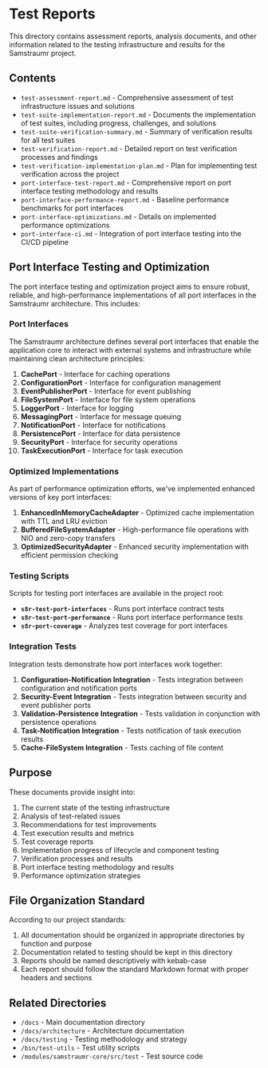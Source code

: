 # Test Reports

This directory contains assessment reports, analysis documents, and other information related to the testing infrastructure and results for the Samstraumr project.

## Contents

- `test-assessment-report.md` - Comprehensive assessment of test infrastructure issues and solutions
- `test-suite-implementation-report.md` - Documents the implementation of test suites, including progress, challenges, and solutions
- `test-suite-verification-summary.md` - Summary of verification results for all test suites
- `test-verification-report.md` - Detailed report on test verification processes and findings
- `test-verification-implementation-plan.md` - Plan for implementing test verification across the project
- `port-interface-test-report.md` - Comprehensive report on port interface testing methodology and results
- `port-interface-performance-report.md` - Baseline performance benchmarks for port interfaces
- `port-interface-optimizations.md` - Details on implemented performance optimizations
- `port-interface-ci.md` - Integration of port interface testing into the CI/CD pipeline

## Port Interface Testing and Optimization

The port interface testing and optimization project aims to ensure robust, reliable, and high-performance implementations of all port interfaces in the Samstraumr architecture. This includes:

### Port Interfaces

The Samstraumr architecture defines several port interfaces that enable the application core to interact with external systems and infrastructure while maintaining clean architecture principles:

1. **CachePort** - Interface for caching operations
2. **ConfigurationPort** - Interface for configuration management
3. **EventPublisherPort** - Interface for event publishing
4. **FileSystemPort** - Interface for file system operations
5. **LoggerPort** - Interface for logging
6. **MessagingPort** - Interface for message queuing
7. **NotificationPort** - Interface for notifications
8. **PersistencePort** - Interface for data persistence
9. **SecurityPort** - Interface for security operations
10. **TaskExecutionPort** - Interface for task execution

### Optimized Implementations

As part of performance optimization efforts, we've implemented enhanced versions of key port interfaces:

1. **EnhancedInMemoryCacheAdapter** - Optimized cache implementation with TTL and LRU eviction
2. **BufferedFileSystemAdapter** - High-performance file operations with NIO and zero-copy transfers
3. **OptimizedSecurityAdapter** - Enhanced security implementation with efficient permission checking

### Testing Scripts

Scripts for testing port interfaces are available in the project root:

- **`s8r-test-port-interfaces`** - Runs port interface contract tests
- **`s8r-test-port-performance`** - Runs port interface performance tests
- **`s8r-port-coverage`** - Analyzes test coverage for port interfaces

### Integration Tests

Integration tests demonstrate how port interfaces work together:

1. **Configuration-Notification Integration** - Tests integration between configuration and notification ports
2. **Security-Event Integration** - Tests integration between security and event publisher ports
3. **Validation-Persistence Integration** - Tests validation in conjunction with persistence operations
4. **Task-Notification Integration** - Tests notification of task execution results
5. **Cache-FileSystem Integration** - Tests caching of file content

## Purpose

These documents provide insight into:

1. The current state of the testing infrastructure
2. Analysis of test-related issues 
3. Recommendations for test improvements
4. Test execution results and metrics
5. Test coverage reports
6. Implementation progress of lifecycle and component testing
7. Verification processes and results
8. Port interface testing methodology and results
9. Performance optimization strategies

## File Organization Standard

According to our project standards:

1. All documentation should be organized in appropriate directories by function and purpose
2. Documentation related to testing should be kept in this directory
3. Reports should be named descriptively with kebab-case
4. Each report should follow the standard Markdown format with proper headers and sections

## Related Directories

- `/docs` - Main documentation directory
- `/docs/architecture` - Architecture documentation
- `/docs/testing` - Testing methodology and strategy
- `/bin/test-utils` - Test utility scripts
- `/modules/samstraumr-core/src/test` - Test source code